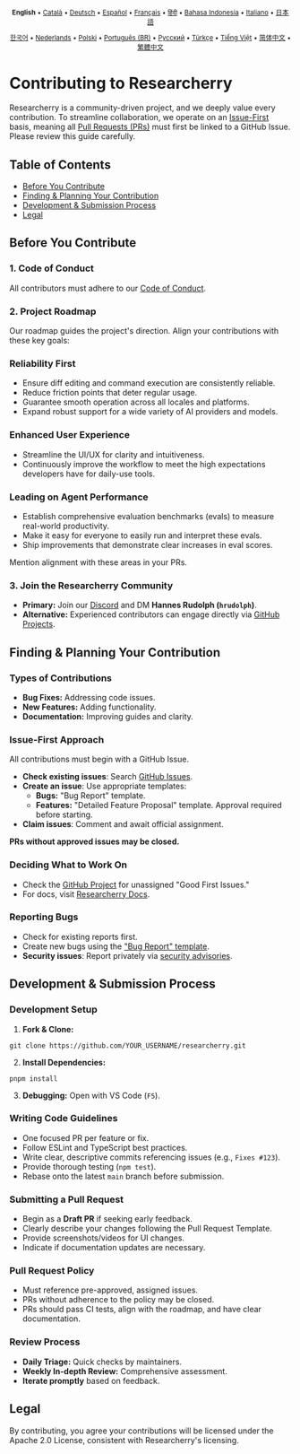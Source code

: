 <div align="center">
<sub>

<b>English</b> • [Català](locales/ca/CONTRIBUTING.md) • [Deutsch](locales/de/CONTRIBUTING.md) • [Español](locales/es/CONTRIBUTING.md) • [Français](locales/fr/CONTRIBUTING.md) • [हिंदी](locales/hi/CONTRIBUTING.md) • [Bahasa Indonesia](locales/id/CONTRIBUTING.md) • [Italiano](locales/it/CONTRIBUTING.md) • [日本語](locales/ja/CONTRIBUTING.md)

</sub>
<sub>

[한국어](locales/ko/CONTRIBUTING.md) • [Nederlands](locales/nl/CONTRIBUTING.md) • [Polski](locales/pl/CONTRIBUTING.md) • [Português (BR)](locales/pt-BR/CONTRIBUTING.md) • [Русский](locales/ru/CONTRIBUTING.md) • [Türkçe](locales/tr/CONTRIBUTING.md) • [Tiếng Việt](locales/vi/CONTRIBUTING.md) • [简体中文](locales/zh-CN/CONTRIBUTING.md) • [繁體中文](locales/zh-TW/CONTRIBUTING.md)

</sub>
</div>

# Contributing to Researcherry

Researcherry is a community-driven project, and we deeply value every contribution. To streamline collaboration, we operate on an [Issue-First](#issue-first-approach) basis, meaning all [Pull Requests (PRs)](#submitting-a-pull-request) must first be linked to a GitHub Issue. Please review this guide carefully.

## Table of Contents

- [Before You Contribute](#before-you-contribute)
- [Finding & Planning Your Contribution](#finding--planning-your-contribution)
- [Development & Submission Process](#development--submission-process)
- [Legal](#legal)

## Before You Contribute

### 1. Code of Conduct

All contributors must adhere to our [Code of Conduct](./CODE_OF_CONDUCT.md).

### 2. Project Roadmap

Our roadmap guides the project's direction. Align your contributions with these key goals:

### Reliability First

- Ensure diff editing and command execution are consistently reliable.
- Reduce friction points that deter regular usage.
- Guarantee smooth operation across all locales and platforms.
- Expand robust support for a wide variety of AI providers and models.

### Enhanced User Experience

- Streamline the UI/UX for clarity and intuitiveness.
- Continuously improve the workflow to meet the high expectations developers have for daily-use tools.

### Leading on Agent Performance

- Establish comprehensive evaluation benchmarks (evals) to measure real-world productivity.
- Make it easy for everyone to easily run and interpret these evals.
- Ship improvements that demonstrate clear increases in eval scores.

Mention alignment with these areas in your PRs.

### 3. Join the Researcherry Community

- **Primary:** Join our [Discord](https://discord.gg/researcherrycoder) and DM **Hannes Rudolph (`hrudolph`)**.
- **Alternative:** Experienced contributors can engage directly via [GitHub Projects](https://github.com/orgs/Researcherry/projects/1).

## Finding & Planning Your Contribution

### Types of Contributions

- **Bug Fixes:** Addressing code issues.
- **New Features:** Adding functionality.
- **Documentation:** Improving guides and clarity.

### Issue-First Approach

All contributions must begin with a GitHub Issue.

- **Check existing issues**: Search [GitHub Issues](https://github.com/Researcherry/researcherry/issues).
- **Create an issue**: Use appropriate templates:
    - **Bugs:** "Bug Report" template.
    - **Features:** "Detailed Feature Proposal" template. Approval required before starting.
- **Claim issues**: Comment and await official assignment.

**PRs without approved issues may be closed.**

### Deciding What to Work On

- Check the [GitHub Project](https://github.com/orgs/Researcherry/projects/1) for unassigned "Good First Issues."
- For docs, visit [Researcherry Docs](https://github.com/Researcherry/researcherry-Docs).

### Reporting Bugs

- Check for existing reports first.
- Create new bugs using the ["Bug Report" template](https://github.com/Researcherry/researcherry/issues/new/choose).
- **Security issues**: Report privately via [security advisories](https://github.com/Researcherry/researcherry/security/advisories/new).

## Development & Submission Process

### Development Setup

1. **Fork & Clone:**

```
git clone https://github.com/YOUR_USERNAME/researcherry.git
```

2. **Install Dependencies:**

```
pnpm install
```

3. **Debugging:** Open with VS Code (`F5`).

### Writing Code Guidelines

- One focused PR per feature or fix.
- Follow ESLint and TypeScript best practices.
- Write clear, descriptive commits referencing issues (e.g., `Fixes #123`).
- Provide thorough testing (`npm test`).
- Rebase onto the latest `main` branch before submission.

### Submitting a Pull Request

- Begin as a **Draft PR** if seeking early feedback.
- Clearly describe your changes following the Pull Request Template.
- Provide screenshots/videos for UI changes.
- Indicate if documentation updates are necessary.

### Pull Request Policy

- Must reference pre-approved, assigned issues.
- PRs without adherence to the policy may be closed.
- PRs should pass CI tests, align with the roadmap, and have clear documentation.

### Review Process

- **Daily Triage:** Quick checks by maintainers.
- **Weekly In-depth Review:** Comprehensive assessment.
- **Iterate promptly** based on feedback.

## Legal

By contributing, you agree your contributions will be licensed under the Apache 2.0 License, consistent with Researcherry's licensing.

